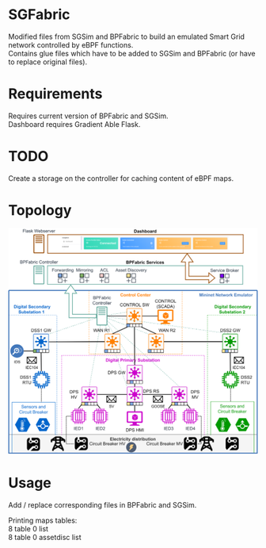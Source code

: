 # SGFabric
Modified files from SGSim and BPFabric to build an emulated Smart Grid network controlled by eBPF functions.    
Contains glue files which have to be added to SGSim and BPFabric (or have to replace original files).    

# Requirements
Requires current version of BPFabric and SGSim.  
Dashboard requires Gradient Able Flask. 

# TODO
Create a storage on the controller for caching content of eBPF maps.    

# Topology 
![SGFabric topology](https://github.com/filipholik/SGFabric/blob/main/SGFabric.png)

# Usage
Add / replace corresponding files in BPFabric and SGSim.   

Printing maps tables:  
8 table 0 list   
8 table 0 assetdisc list  
